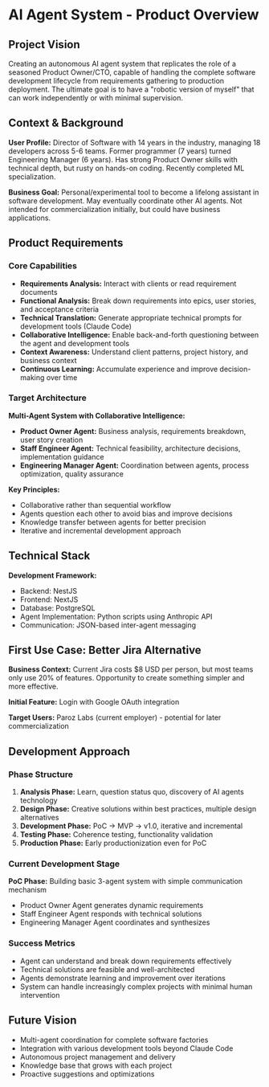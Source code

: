 # AI Agent System - Product Overview

## Project Vision

Creating an autonomous AI agent system that replicates the role of a seasoned Product Owner/CTO, capable of handling the complete software development lifecycle from requirements gathering to production deployment. The ultimate goal is to have a "robotic version of myself" that can work independently or with minimal supervision.

## Context & Background

**User Profile:** Director of Software with 14 years in the industry, managing 18 developers across 5-6 teams. Former programmer (7 years) turned Engineering Manager (6 years). Has strong Product Owner skills with technical depth, but rusty on hands-on coding. Recently completed ML specialization.

**Business Goal:** Personal/experimental tool to become a lifelong assistant in software development. May eventually coordinate other AI agents. Not intended for commercialization initially, but could have business applications.

## Product Requirements

### Core Capabilities
- **Requirements Analysis:** Interact with clients or read requirement documents
- **Functional Analysis:** Break down requirements into epics, user stories, and acceptance criteria  
- **Technical Translation:** Generate appropriate technical prompts for development tools (Claude Code)
- **Collaborative Intelligence:** Enable back-and-forth questioning between the agent and development tools
- **Context Awareness:** Understand client patterns, project history, and business context
- **Continuous Learning:** Accumulate experience and improve decision-making over time

### Target Architecture
**Multi-Agent System with Collaborative Intelligence:**
- **Product Owner Agent:** Business analysis, requirements breakdown, user story creation
- **Staff Engineer Agent:** Technical feasibility, architecture decisions, implementation guidance
- **Engineering Manager Agent:** Coordination between agents, process optimization, quality assurance

**Key Principles:**
- Collaborative rather than sequential workflow
- Agents question each other to avoid bias and improve decisions
- Knowledge transfer between agents for better precision
- Iterative and incremental development approach

## Technical Stack

**Development Framework:**
- Backend: NestJS
- Frontend: NextJS  
- Database: PostgreSQL
- Agent Implementation: Python scripts using Anthropic API
- Communication: JSON-based inter-agent messaging

## First Use Case: Better Jira Alternative

**Business Context:** Current Jira costs $8 USD per person, but most teams only use 20% of features. Opportunity to create something simpler and more effective.

**Initial Feature:** Login with Google OAuth integration

**Target Users:** Paroz Labs (current employer) - potential for later commercialization

## Development Approach

### Phase Structure
1. **Analysis Phase:** Learn, question status quo, discovery of AI agents technology
2. **Design Phase:** Creative solutions within best practices, multiple design alternatives
3. **Development Phase:** PoC → MVP → v1.0, iterative and incremental
4. **Testing Phase:** Coherence testing, functionality validation
5. **Production Phase:** Early productionization even for PoC

### Current Development Stage
**PoC Phase:** Building basic 3-agent system with simple communication mechanism
- Product Owner Agent generates dynamic requirements
- Staff Engineer Agent responds with technical solutions
- Engineering Manager Agent coordinates and synthesizes

### Success Metrics
- Agent can understand and break down requirements effectively
- Technical solutions are feasible and well-architected
- Agents demonstrate learning and improvement over iterations
- System can handle increasingly complex projects with minimal human intervention

## Future Vision
- Multi-agent coordination for complete software factories
- Integration with various development tools beyond Claude Code
- Autonomous project management and delivery
- Knowledge base that grows with each project
- Proactive suggestions and optimizations